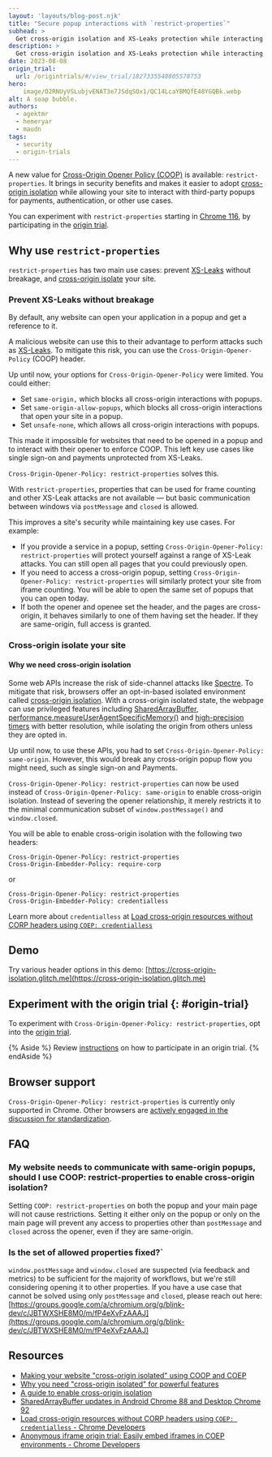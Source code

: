 ```yaml
---
layout: 'layouts/blog-post.njk'
title: "Secure popup interactions with `restrict-properties`"
subhead: >
  Get cross-origin isolation and XS-Leaks protection while interacting with popups.
description: >
  Get cross-origin isolation and XS-Leaks protection while interacting with popups. 
date: 2023-08-08
origin_trial:
  url: /origintrials/#/view_trial/1827335548805578753
hero:
    image/O2RNUyVSLubjvENAT3e7JSdqSOx1/QC14LcaYBMQfE48YGQBk.webp
alt: A soap bubble.
authors:
  - agektmr
  - hemeryar
  - maudn
tags:
  - security
  - origin-trials
---
```


A new value for
[Cross-Origin Opener Policy (COOP)](https://developer.mozilla.org/docs/Web/HTTP/Headers/Cross-Origin-Opener-Policy)
is available: `restrict-properties`. It brings in security benefits and makes
it easier to adopt [cross-origin isolation](https://web.dev/coop-coep/) while
allowing your site to interact with third-party popups for payments,
authentication, or other use cases.

You can experiment with `restrict-properties` starting in [Chrome
116](https://chromiumdash.appspot.com/schedule), by participating in the [origin
trial](#origin-trial).

## Why use `restrict-properties`

`restrict-properties` has two main use cases: prevent [XS-Leaks](https://xsleaks.dev/) without breakage, and [cross-origin isolate](https://web.dev/why-coop-coep/) your site.

### Prevent XS-Leaks without breakage

By default, any website can open your application in a popup and get a
reference to it.

A malicious website can use this to their advantage to perform attacks such as
[XS-Leaks](https://xsleaks.dev/).
To mitigate this risk, you can use the `Cross-Origin-Opener-Policy` (COOP) header.

Up until now, your options for `Cross-Origin-Opener-Policy` were limited. You
could either:
* Set `same-origin,` which blocks all cross-origin interactions with popups. 
* Set `same-origin-allow-popups`, which blocks all cross-origin interactions
that open your site in a popup.
* Set `unsafe-none`, which allows all cross-origin interactions with popups.

This made it impossible for websites that need to be opened in a popup and to
interact with their opener to enforce COOP. This left key use cases like single
sign-on and payments unprotected from XS-Leaks.

`Cross-Origin-Opener-Policy: restrict-properties` solves this.

With `restrict-properties`, properties that can be used for frame counting and
other XS-Leak attacks are not available — but basic communication between
windows via `postMessage` and `closed` is allowed.

This improves a site's security while maintaining key use cases. For example:
* If you provide a service in a popup, setting `Cross-Origin-Opener-Policy:
restrict-properties` will protect yourself against a range of XS-Leak attacks.
You can still open all pages that you could previously open.
* If you need to access a cross-origin popup, setting
`Cross-Origin-Opener-Policy: restrict-properties` will similarly protect
your site from iframe counting. You will be able to open the same set of
popups that you can open today.
* If both the opener and openee set the header, and the pages are cross-origin, it behaves similarly
to one of them having set the header. If they are same-origin, full access is
granted.

### Cross-origin isolate your site

#### Why we need cross-origin isolation

Some web APIs increase the risk of side-channel attacks like
[Spectre](https://en.wikipedia.org/wiki/Spectre_(security_vulnerability)). To
mitigate that risk, browsers offer an opt-in-based isolated environment called
[cross-origin isolation](https://web.dev/coop-coep/). With a cross-origin
isolated state, the webpage can use privileged features including
[SharedArrayBuffer](https://developer.mozilla.org/docs/Web/JavaScript/Reference/Global_Objects/SharedArrayBuffer),
[performance.measureUserAgentSpecificMemory()](https://web.dev/monitor-total-page-memory-usage/)
and
[high-precision timers](/blog/cross-origin-isolated-hr-timers/)
with better resolution, while isolating the origin from others unless they are
opted in.

Up until now, to use these APIs, you had to set `Cross-Origin-Opener-Policy:
same-origin`. However, this would break any cross-origin popup flow you might
need, such as single sign-on and Payments.

`Cross-Origin-Opener-Policy: restrict-properties` can now be used instead of
`Cross-Origin-Opener-Policy: same-origin` to enable cross-origin isolation.
Instead of severing the opener relationship, it merely restricts it to the
minimal communication subset of `window.postMessage()` and `window.closed`.

You will be able to enable cross-origin isolation with the following two
headers:

```http
Cross-Origin-Opener-Policy: restrict-properties
Cross-Origin-Embedder-Policy: require-corp
```

or

```http
Cross-Origin-Opener-Policy: restrict-properties
Cross-Origin-Embedder-Policy: credentialless
```

Learn more about `credentialless` at
[Load cross-origin resources without CORP headers using `COEP: credentialless`](/blog/coep-credentialless-origin-trial/)

## Demo

Try various header options in this demo:
[https://cross-origin-isolation.glitch.me](https://cross-origin-isolation.glitch.me)

## Experiment with the origin trial {: #origin-trial}

To experiment with `Cross-Origin-Opener-Policy: restrict-properties`, opt
into the
[origin trial](/origintrials/#/view_trial/1827335548805578753).

{% Aside %} 
Review
[instructions](/docs/web-platform/origin-trials/#take-part-in-an-origin-trial)
on how to participate in an origin trial.
{% endAside %}

## Browser support

`Cross-Origin-Opener-Policy: restrict-properties` is currently only supported
in Chrome. Other browsers are
[actively engaged in the discussion for standardization](https://github.com/whatwg/html/issues/6364).

## FAQ

### My website needs to communicate with same-origin popups, should I use COOP: restrict-properties to enable cross-origin isolation?

Setting `COOP: restrict-properties` on both the popup and your main page will
not cause restrictions. Setting it either only on the popup or only on the main
page will prevent any access to properties other than `postMessage` and `closed`
across the opener, even if they are same-origin.

### Is the set of allowed properties fixed?`
`window.postMessage` and `window.closed` are suspected (via feedback and
metrics) to be sufficient for the majority of workflows, but we're still
considering opening it to other properties. If you have a use case that cannot
be solved using only `postMessage` and `closed`, please reach out here:
[https://groups.google.com/a/chromium.org/g/blink-dev/c/JBTWXSHE8M0/m/fP4eXvFzAAAJ](https://groups.google.com/a/chromium.org/g/blink-dev/c/JBTWXSHE8M0/m/fP4eXvFzAAAJ)

## Resources

- [Making your website "cross-origin isolated" using COOP and COEP](https://web.dev/coop-coep/)
- [Why you need "cross-origin isolated" for powerful features](https://web.dev/why-coop-coep/)
- [A guide to enable cross-origin isolation](https://web.dev/cross-origin-isolation-guide/)
- [SharedArrayBuffer updates in Android Chrome 88 and Desktop Chrome 92](/blog/enabling-shared-array-buffer/)
- [Load cross-origin resources without CORP headers using `COEP: credentialless` - Chrome Developers](/blog/coep-credentialless-origin-trial/)
- [Anonymous iframe origin trial: Easily embed iframes in COEP environments - Chrome Developers](/blog/anonymous-iframe-origin-trial/)